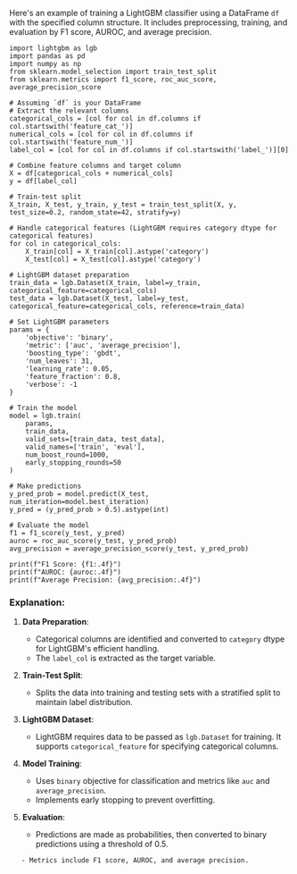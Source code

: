 Here's an example of training a LightGBM classifier using a DataFrame `df` with the specified column structure. It includes preprocessing, training, and evaluation by F1 score, AUROC, and average precision.

```
import lightgbm as lgb
import pandas as pd
import numpy as np
from sklearn.model_selection import train_test_split
from sklearn.metrics import f1_score, roc_auc_score, average_precision_score

# Assuming `df` is your DataFrame
# Extract the relevant columns
categorical_cols = [col for col in df.columns if col.startswith('feature_cat_')]
numerical_cols = [col for col in df.columns if col.startswith('feature_num_')]
label_col = [col for col in df.columns if col.startswith('label_')][0]

# Combine feature columns and target column
X = df[categorical_cols + numerical_cols]
y = df[label_col]

# Train-test split
X_train, X_test, y_train, y_test = train_test_split(X, y, test_size=0.2, random_state=42, stratify=y)

# Handle categorical features (LightGBM requires category dtype for categorical features)
for col in categorical_cols:
    X_train[col] = X_train[col].astype('category')
    X_test[col] = X_test[col].astype('category')

# LightGBM dataset preparation
train_data = lgb.Dataset(X_train, label=y_train, categorical_feature=categorical_cols)
test_data = lgb.Dataset(X_test, label=y_test, categorical_feature=categorical_cols, reference=train_data)

# Set LightGBM parameters
params = {
    'objective': 'binary',
    'metric': ['auc', 'average_precision'],
    'boosting_type': 'gbdt',
    'num_leaves': 31,
    'learning_rate': 0.05,
    'feature_fraction': 0.8,
    'verbose': -1
}

# Train the model
model = lgb.train(
    params,
    train_data,
    valid_sets=[train_data, test_data],
    valid_names=['train', 'eval'],
    num_boost_round=1000,
    early_stopping_rounds=50
)

# Make predictions
y_pred_prob = model.predict(X_test, num_iteration=model.best_iteration)
y_pred = (y_pred_prob > 0.5).astype(int)

# Evaluate the model
f1 = f1_score(y_test, y_pred)
auroc = roc_auc_score(y_test, y_pred_prob)
avg_precision = average_precision_score(y_test, y_pred_prob)

print(f"F1 Score: {f1:.4f}")
print(f"AUROC: {auroc:.4f}")
print(f"Average Precision: {avg_precision:.4f}")
```

### Explanation:

1. **Data Preparation**:
   - Categorical columns are identified and converted to `category` dtype for LightGBM's efficient handling.
   - The `label_col` is extracted as the target variable.

2. **Train-Test Split**:
   - Splits the data into training and testing sets with a stratified split to maintain label distribution.

3. **LightGBM Dataset**:
   - LightGBM requires data to be passed as `lgb.Dataset` for training. It supports `categorical_feature` for specifying categorical columns.

4. **Model Training**:
   - Uses `binary` objective for classification and metrics like `auc` and `average_precision`.
   - Implements early stopping to prevent overfitting.

5. **Evaluation**:
   - Predictions are made as probabilities, then converted to binary predictions using a threshold of 0.5.
```
   - Metrics include F1 score, AUROC, and average precision.
